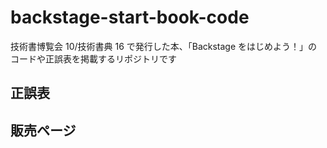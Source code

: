 # backstage-start-book-code

技術書博覧会 10/技術書典 16 で発行した本、「Backstage をはじめよう！」のコードや正誤表を掲載するリポジトリです

## 正誤表

## 販売ページ
